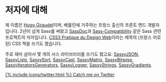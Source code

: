 
# 저자에 대해

제 이름은 [Hugo Giraudel](http://hugogiraudel.com)이며, 베를린에 거주하는 프랑스 출신의 프론트 엔드 개발자입니다. 2년이 넘게 Sass를 써왔고 [SassDoc](http://sassdoc.com)과 [Sass-Compatibility](http://sass-compatibility.github.io) 같은 Sass 관련 프로젝트의 저자입니다. [CSS3 Pratique du Design Web](http://www.amazon.fr/dp/2212140231)이라는 제목의 (프랑스 어로 된) CSS 책을 쓰기도 했습니다.


주로 재미 삼아서 몇 개의 사스 라이브러리를 쓰기도 했고요: [SassyJSON](https://github.com/HugoGiraudel/SassyJSON), [SassyLists](http://sassylists.com), [SassySort](https://github.com/HugoGiraudel/SassySort), [SassyCast](https://github.com/HugoGiraudel/SassyCast), [SassyMatrix](https://github.com/HugoGiraudel/SassyMatrix), [SassyBitwise](https://github.com/HugoGiraudel/SassyBitwise), [SassyIteratorsGenerators](https://github.com/HugoGiraudel/SassyIteratorsGenerators), [SassyLogger](https://github.com/HugoGiraudel/SassyLogger), [SassyStrings](https://github.com/HugoGiraudel/SassyStrings), [SassyGradients](https://github.com/HugoGiraudel/SassyGradients).

<div class="button-wrapper">
  <a href="https://twitter.com/{{ site.twitter_username }}" target="_blank" class="button">
    {% include icons/twitter.html %}
    Catch me on Twitter
  </a>
</div>
